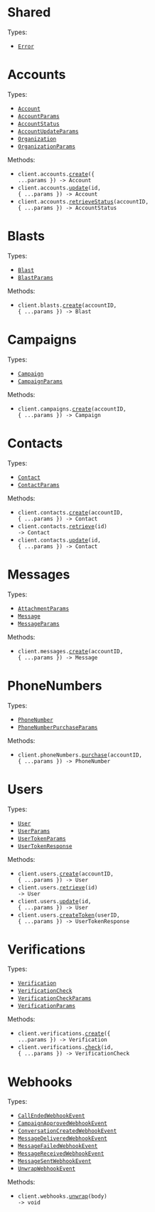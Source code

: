# Shared

Types:

- <code><a href="./src/resources/shared.ts">Error</a></code>

# Accounts

Types:

- <code><a href="./src/resources/accounts.ts">Account</a></code>
- <code><a href="./src/resources/accounts.ts">AccountParams</a></code>
- <code><a href="./src/resources/accounts.ts">AccountStatus</a></code>
- <code><a href="./src/resources/accounts.ts">AccountUpdateParams</a></code>
- <code><a href="./src/resources/accounts.ts">Organization</a></code>
- <code><a href="./src/resources/accounts.ts">OrganizationParams</a></code>

Methods:

- <code title="post /accounts">client.accounts.<a href="./src/resources/accounts.ts">create</a>({ ...params }) -> Account</code>
- <code title="patch /accounts/{id}">client.accounts.<a href="./src/resources/accounts.ts">update</a>(id, { ...params }) -> Account</code>
- <code title="get /accounts/{account_id}/status">client.accounts.<a href="./src/resources/accounts.ts">retrieveStatus</a>(accountID, { ...params }) -> AccountStatus</code>

# Blasts

Types:

- <code><a href="./src/resources/blasts.ts">Blast</a></code>
- <code><a href="./src/resources/blasts.ts">BlastParams</a></code>

Methods:

- <code title="post /accounts/{account_id}/blasts">client.blasts.<a href="./src/resources/blasts.ts">create</a>(accountID, { ...params }) -> Blast</code>

# Campaigns

Types:

- <code><a href="./src/resources/campaigns.ts">Campaign</a></code>
- <code><a href="./src/resources/campaigns.ts">CampaignParams</a></code>

Methods:

- <code title="post /accounts/{account_id}/campaigns">client.campaigns.<a href="./src/resources/campaigns.ts">create</a>(accountID, { ...params }) -> Campaign</code>

# Contacts

Types:

- <code><a href="./src/resources/contacts.ts">Contact</a></code>
- <code><a href="./src/resources/contacts.ts">ContactParams</a></code>

Methods:

- <code title="post /accounts/{account_id}/contacts">client.contacts.<a href="./src/resources/contacts.ts">create</a>(accountID, { ...params }) -> Contact</code>
- <code title="get /contacts/{id}">client.contacts.<a href="./src/resources/contacts.ts">retrieve</a>(id) -> Contact</code>
- <code title="patch /contacts/{id}">client.contacts.<a href="./src/resources/contacts.ts">update</a>(id, { ...params }) -> Contact</code>

# Messages

Types:

- <code><a href="./src/resources/messages.ts">AttachmentParams</a></code>
- <code><a href="./src/resources/messages.ts">Message</a></code>
- <code><a href="./src/resources/messages.ts">MessageParams</a></code>

Methods:

- <code title="post /accounts/{account_id}/messages">client.messages.<a href="./src/resources/messages.ts">create</a>(accountID, { ...params }) -> Message</code>

# PhoneNumbers

Types:

- <code><a href="./src/resources/phone-numbers.ts">PhoneNumber</a></code>
- <code><a href="./src/resources/phone-numbers.ts">PhoneNumberPurchaseParams</a></code>

Methods:

- <code title="post /accounts/{account_id}/phone_numbers">client.phoneNumbers.<a href="./src/resources/phone-numbers.ts">purchase</a>(accountID, { ...params }) -> PhoneNumber</code>

# Users

Types:

- <code><a href="./src/resources/users.ts">User</a></code>
- <code><a href="./src/resources/users.ts">UserParams</a></code>
- <code><a href="./src/resources/users.ts">UserTokenParams</a></code>
- <code><a href="./src/resources/users.ts">UserTokenResponse</a></code>

Methods:

- <code title="post /accounts/{account_id}/users">client.users.<a href="./src/resources/users.ts">create</a>(accountID, { ...params }) -> User</code>
- <code title="get /users/{id}">client.users.<a href="./src/resources/users.ts">retrieve</a>(id) -> User</code>
- <code title="patch /users/{id}">client.users.<a href="./src/resources/users.ts">update</a>(id, { ...params }) -> User</code>
- <code title="post /users/{user_id}/tokens">client.users.<a href="./src/resources/users.ts">createToken</a>(userID, { ...params }) -> UserTokenResponse</code>

# Verifications

Types:

- <code><a href="./src/resources/verifications.ts">Verification</a></code>
- <code><a href="./src/resources/verifications.ts">VerificationCheck</a></code>
- <code><a href="./src/resources/verifications.ts">VerificationCheckParams</a></code>
- <code><a href="./src/resources/verifications.ts">VerificationParams</a></code>

Methods:

- <code title="post /verifications">client.verifications.<a href="./src/resources/verifications.ts">create</a>({ ...params }) -> Verification</code>
- <code title="post /verifications/{id}/checks">client.verifications.<a href="./src/resources/verifications.ts">check</a>(id, { ...params }) -> VerificationCheck</code>

# Webhooks

Types:

- <code><a href="./src/resources/webhooks.ts">CallEndedWebhookEvent</a></code>
- <code><a href="./src/resources/webhooks.ts">CampaignApprovedWebhookEvent</a></code>
- <code><a href="./src/resources/webhooks.ts">ConversationCreatedWebhookEvent</a></code>
- <code><a href="./src/resources/webhooks.ts">MessageDeliveredWebhookEvent</a></code>
- <code><a href="./src/resources/webhooks.ts">MessageFailedWebhookEvent</a></code>
- <code><a href="./src/resources/webhooks.ts">MessageReceivedWebhookEvent</a></code>
- <code><a href="./src/resources/webhooks.ts">MessageSentWebhookEvent</a></code>
- <code><a href="./src/resources/webhooks.ts">UnwrapWebhookEvent</a></code>

Methods:

- <code>client.webhooks.<a href="./src/resources/webhooks.ts">unwrap</a>(body) -> void</code>
